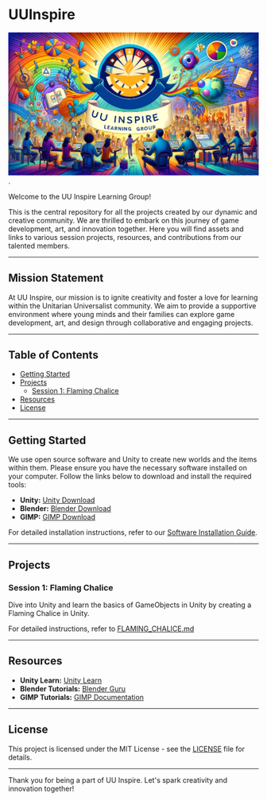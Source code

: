 # UUInspire

![uuinspire_learning_group_class.png](images%2Fuuinspire_learning_group_class.png).

Welcome to the UU Inspire Learning Group!

This is the central repository for all the projects created by our dynamic and creative community. We are thrilled to embark on this journey of game development, art, and innovation together. Here you will find assets and links to various session projects, resources, and contributions from our talented members.

---

## Mission Statement

At UU Inspire, our mission is to ignite creativity and foster a love for learning within the Unitarian Universalist community. We aim to provide a supportive environment where young minds and their families can explore game development, art, and design through collaborative and engaging projects.

---

## Table of Contents

- [Getting Started](#getting-started)
- [Projects](#projects)
  - [Session 1: Flaming Chalice](#session-1-flaming-chalice)
- [Resources](#resources)
- [License](#license)

---

## Getting Started

We use open source software and Unity to create new worlds and the items within them. Please ensure you have the necessary software installed on your computer. Follow the links below to download and install the required tools:

- **Unity:** <a href="https://unity.com/" target="_blank">Unity Download</a>
- **Blender:** <a href="https://www.blender.org/download/" target="_blank">Blender Download</a>
- **GIMP:** <a href="https://www.gimp.org/" target="_blank">GIMP Download</a>

For detailed installation instructions, refer to our [Software Installation Guide](PREREQUISITES.md).

---

## Projects

### Session 1: Flaming Chalice
Dive into Unity and learn the basics of GameObjects in Unity by creating a Flaming Chalice in Unity.

For detailed instructions, refer to [FLAMING_CHALICE.md](docs%2FFLAMING_CHALICE.md)

---

## Resources

- **Unity Learn:** <a href="https://learn.unity.com/" target="_blank">Unity Learn</a>
- **Blender Tutorials:** <a href="https://www.blenderguru.com/" target="_blank">Blender Guru</a>
- **GIMP Tutorials:** <a href="https://www.gimp.org/tutorials/" target="_blank">GIMP Documentation</a>

---

## License

This project is licensed under the MIT License - see the [LICENSE](LICENSE) file for details.

---

Thank you for being a part of UU Inspire. Let's spark creativity and innovation together!
